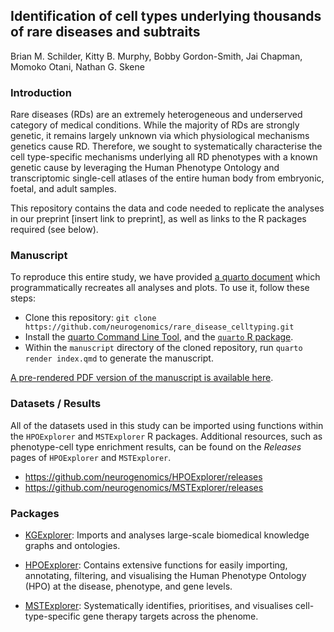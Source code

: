 ## Identification of cell types underlying thousands of rare diseases and subtraits

Brian M. Schilder, Kitty B. Murphy, Bobby Gordon-Smith, Jai Chapman, Momoko Otani, Nathan G. Skene

### Introduction
Rare diseases (RDs) are an extremely heterogeneous and underserved category of medical conditions. While the majority of RDs are strongly genetic, it remains largely unknown via which physiological mechanisms genetics cause RD. Therefore, we sought to systematically characterise the cell type-specific mechanisms underlying all RD phenotypes with a known genetic cause by leveraging the Human Phenotype Ontology and transcriptomic single-cell atlases of the entire human body from embryonic, foetal, and adult samples. 

This repository contains the data and code needed to replicate the analyses in our preprint [insert link to preprint], as well as links to the R packages required (see below). 

### Manuscript

To reproduce this entire study, we have provided [a quarto document](https://github.com/neurogenomics/rare_disease_celltyping/blob/master/manuscript/index.qmd) which programmatically recreates all analyses and plots. To use it, follow these steps:
- Clone this repository: `git clone https://github.com/neurogenomics/rare_disease_celltyping.git`
- Install the [quarto Command Line Tool](https://quarto.org/docs/get-started/), and the [`quarto` R package](https://cran.r-project.org/web/packages/quarto/index.html).
- Within the `manuscript` directory of the cloned repository, run `quarto render index.qmd` to generate the manuscript.

[A pre-rendered PDF version of the manuscript is available here](https://github.com/neurogenomics/rare_disease_celltyping/blob/master/manuscript/_manuscript/index.pdf).

### Datasets / Results

All of the datasets used in this study can be imported using functions within the `HPOExplorer` and `MSTExplorer` R packages.
Additional resources, such as phenotype-cell type enrichment results, can be found on the *Releases* pages of `HPOExplorer` and `MSTExplorer`.
- https://github.com/neurogenomics/HPOExplorer/releases
- https://github.com/neurogenomics/MSTExplorer/releases

### Packages
- [KGExplorer](https://github.com/neurogenomics/KGExplorer): Imports and analyses large-scale biomedical knowledge graphs and ontologies.

- [HPOExplorer](https://github.com/neurogenomics/HPOExplorer): Contains extensive functions for easily importing, annotating, filtering, and visualising the Human Phenotype Ontology (HPO) at the disease, phenotype, and gene levels.

- [MSTExplorer](https://github.com/neurogenomics/MSTExplorer): Systematically identifies, prioritises, 
  and visualises cell-type-specific gene therapy targets across the phenome. 

